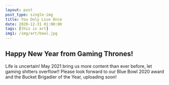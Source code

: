 ```yaml
---
layout: post
post_type: single-img
title: You Only Live Once 
date: 2020-12-31 01:00:00
tags: [this is art]
img1: /img/art/bowl.jpg
---
```

## Happy New Year from Gaming Thrones!

Life is uncertain! May 2021 bring us more content than ever before, let gaming shitters overflow!! Please look forward to our Blue Bowl 2020 award and the Bucket Brigadier of the Year, uploading soon!
